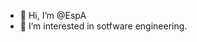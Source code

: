 - 👋 Hi, I’m @EspA
- 👀 I’m interested in sotfware engineering.

<!---
EspA/EspA is a ✨ special ✨ repository because its `README.md` (this file) appears on your GitHub profile.
You can click the Preview link to take a look at your changes.
--->
